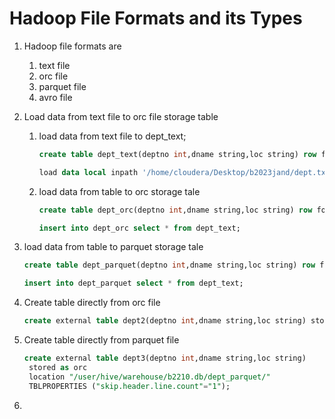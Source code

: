 # Hadoop File Formats and its Types

1. Hadoop file formats are
    1. text file
    2. orc file
    3. parquet file
    4. avro file
2. Load data from text file to orc file storage table
    1. load data from text file to dept_text;
        ``` sql
        create table dept_text(deptno int,dname string,loc string) row format delimited fields terminated by ',';
        ```
        ``` sql
        load data local inpath '/home/cloudera/Desktop/b2023jand/dept.txt into table dept_text;

        ```
    2. load data from table to orc storage tale
        ``` sql
        create table dept_orc(deptno int,dname string,loc string) row format delimited fields terminated by ',' stored as orc;
        ```
        ``` sql 
        insert into dept_orc select * from dept_text;
        ```
3.  load data from table to parquet storage tale

    ``` sql
    create table dept_parquet(deptno int,dname string,loc string) row format delimited fields terminated by ',' stored as parquet;
    ```
    ``` sql 
    insert into dept_parquet select * from dept_text;
    ```
4. Create table directly from orc file

    ``` sql
    create external table dept2(deptno int,dname string,loc string) stored as orc location "/user/hive/warehouse/b2210.db/dept_orc/" TBLPROPERTIES ("skip.header.line.count"="1");
    ```
5. Create table directly from parquet file

    ``` sql
    create external table dept3(deptno int,dname string,loc string)
     stored as orc
     location "/user/hive/warehouse/b2210.db/dept_parquet/"
     TBLPROPERTIES ("skip.header.line.count"="1");
    ```
6. 
